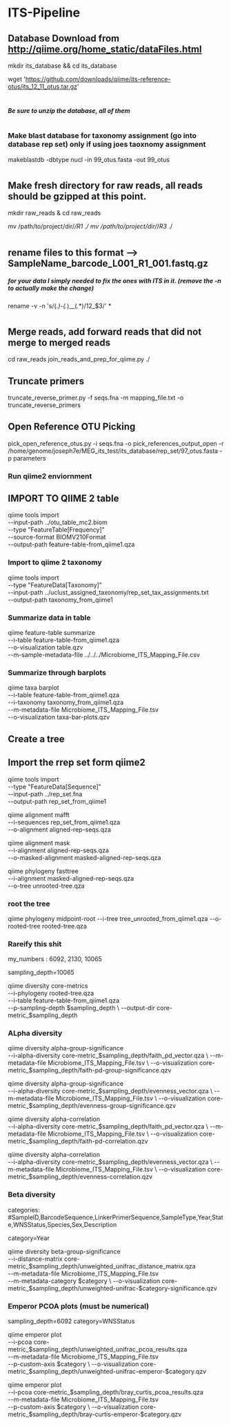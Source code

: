 # ITS-Pipeline

## Database Download from http://qiime.org/home_static/dataFiles.html

mkdir its_database && cd its_database

wget 'https://github.com/downloads/qiime/its-reference-otus/its_12_11_otus.tar.gz'
#
##### Be sure to unzip the database, all of them
#
### Make blast database for taxonomy assignment (go into database rep set) only if using joes taoxnomy assignment
makeblastdb -dbtype nucl -in 99_otus.fasta -out 99_otus
#
## Make fresh directory for raw reads, all reads should be gzipped at this point.

mkdir raw_reads & cd raw_reads

mv /path/to/project/dir/*/*R1* ./
mv /path/to/project/dir/*/*R3* ./
#
## rename files to this format --> SampleName_barcode_L001_R1_001.fastq.gz
##### for your data I simply needed to fix the ones with ITS in it. (remove the -n to actually make the change)
rename -v -n 's/(.*)-(.*)__(.*)/$1$2_$3/' *
#
## Merge reads, add forward reads that did not merge to merged reads
cd raw_reads
join_reads_and_prep_for_qiime.py ./



## Truncate primers

truncate_reverse_primer.py -f seqs.fna -m mapping_file.txt -o truncate_reverse_primers

## Open Reference OTU Picking

pick_open_reference_otus.py -i seqs.fna -o pick_references_output_open -r /home/genome/joseph7e/MEG_its_test/its_database/rep_set/97_otus.fasta -p parameters

### Run qiime2 enviornment



## IMPORT TO QIIME 2 table
qiime tools import \
  --input-path ../otu_table_mc2.biom \
  --type "FeatureTable[Frequency]" \
  --source-format BIOMV210Format \
  --output-path feature-table-from_qiime1.qza

### Import to qiime 2 taxonomy

qiime tools import \
  --type "FeatureData[Taxonomy]" \
  --input-path ../uclust_assigned_taxonomy/rep_set_tax_assignments.txt \
  --output-path taxonomy_from_qiime1

### Summarize data in table
qiime feature-table summarize \
  --i-table feature-table-from_qiime1.qza \
  --o-visualization table.qzv \
  --m-sample-metadata-file ../../../Microbiome_ITS_Mapping_File.csv
  
  
### Summarize through barplots
qiime taxa barplot \
  --i-table feature-table-from_qiime1.qza \
  --i-taxonomy taxonomy_from_qiime1.qza \
  --m-metadata-file Microbiome_ITS_Mapping_File.tsv \
  --o-visualization taxa-bar-plots.qzv



## Create a tree

## Import the rrep set form qiime2

qiime tools import \
  --type "FeatureData[Sequence]" \
  --input-path ../rep_set.fna \
  --output-path rep_set_from_qiime1

qiime alignment mafft \
  --i-sequences rep_set_from_qiime1.qza \
  --o-alignment aligned-rep-seqs.qza

qiime alignment mask \
  --i-alignment aligned-rep-seqs.qza \
  --o-masked-alignment masked-aligned-rep-seqs.qza


qiime phylogeny fasttree \
  --i-alignment masked-aligned-rep-seqs.qza \
  --o-tree unrooted-tree.qza


### root the tree

qiime phylogeny midpoint-root   --i-tree tree_unrooted_from_qiime1.qza   --o-rooted-tree rooted-tree.qza

### Rareify this shit

my_numbers : 6092, 2130, 10065


sampling_depth=10065

qiime diversity core-metrics \
  --i-phylogeny rooted-tree.qza \
  --i-table feature-table-from_qiime1.qza \
  --p-sampling-depth $sampling_depth \
  --output-dir core-metric_$sampling_depth


### ALpha diversity

qiime diversity alpha-group-significance \
  --i-alpha-diversity core-metric_$sampling_depth/faith_pd_vector.qza \
  --m-metadata-file Microbiome_ITS_Mapping_File.tsv \
  --o-visualization core-metric_$sampling_depth/faith-pd-group-significance.qzv

qiime diversity alpha-group-significance \
  --i-alpha-diversity core-metric_$sampling_depth/evenness_vector.qza \
  --m-metadata-file Microbiome_ITS_Mapping_File.tsv \
  --o-visualization core-metric_$sampling_depth/evenness-group-significance.qzv
  
qiime diversity alpha-correlation \
  --i-alpha-diversity core-metric_$sampling_depth/faith_pd_vector.qza \
  --m-metadata-file Microbiome_ITS_Mapping_File.tsv \
  --o-visualization core-metric_$sampling_depth/faith-pd-correlation.qzv
  
qiime diversity alpha-correlation \
  --i-alpha-diversity core-metric_$sampling_depth/evenness_vector.qza \
  --m-metadata-file Microbiome_ITS_Mapping_File.tsv \
  --o-visualization core-metric_$sampling_depth/evenness-correlation.qzv  
  
  
### Beta diversity

categories: #SampleID,BarcodeSequence,LinkerPrimerSequence,SampleType,Year,State,WNSStatus,Species,Sex,Description

category=Year

qiime diversity beta-group-significance \
  --i-distance-matrix core-metric_$sampling_depth/unweighted_unifrac_distance_matrix.qza \
  --m-metadata-file Microbiome_ITS_Mapping_File.tsv \
  --m-metadata-category $category \
  --o-visualization core-metric_$sampling_depth/unweighted-unifrac-$category-significance.qzv


### Emperor PCOA plots (must be numerical)

sampling_depth=6092
category=WNSStatus

qiime emperor plot \
  --i-pcoa core-metric_$sampling_depth/unweighted_unifrac_pcoa_results.qza \
  --m-metadata-file Microbiome_ITS_Mapping_File.tsv \
  --p-custom-axis $category \
  --o-visualization core-metric_$sampling_depth/unweighted-unifrac-emperor-$category.qzv

qiime emperor plot \
  --i-pcoa core-metric_$sampling_depth/bray_curtis_pcoa_results.qza \
  --m-metadata-file Microbiome_ITS_Mapping_File.tsv \
  --p-custom-axis $category \
  --o-visualization core-metric_$sampling_depth/bray-curtis-emperor-$category.qzv

